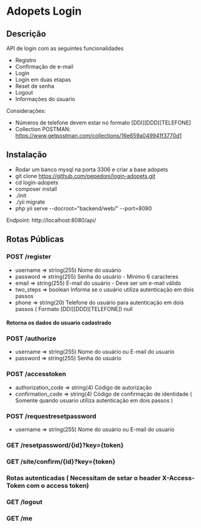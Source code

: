 # Adopets Login

## Descrição

API de login com as seguintes funcionalidades

- Registro
- Confirmação de e-mail
- Login
- Login em duas etapas
- Reset de senha
- Logout
- Informações do úsuario

Considerações:

- Números de telefone devem estar no formato [DDI][DDD][TELEFONE]
- Collection POSTMAN: https://www.getpostman.com/collections/16e659a049941f3770d1

## Instalação 

- Rodar um banco mysql na porta 3306 e criar a base adopets
- git clone https://github.com/pepedoni/login-adopets.git
- cd login-adopets
- composer install
- ./init
- ./yii migrate
- php yii serve --docroot="backend/web/" --port=8080

Endpoint: http://localhost:8080/api/

## Rotas Públicas

### POST /register

- username  => string(255) Nome do usuário 
- password  => string(255) Senha do usuário  - Minimo 6 caracteres
- email     => string(255) E-mail do usuário - Deve ser um e-mail válido 
- two_steps => boolean     Informa se o usuário utiliza autenticação em dois passos
- phone     => string(20)  Telefone do usuário para autenticação em dois passos ( Formato [DDI][DDD][TELEFONE]) null

#### Retorna os dados do usuario cadastrado

### POST /authorize

- username  => string(255) Nome do usuário ou E-mail do usuario
- password  => string(255) Senha do usuário

### POST /accesstoken

- authorization_code => string(4) Código de autorização 
- confirmation_code  => string(4) Código de confirmação de identidade ( Somente quando usuario utiliza autenticação em dois passos )

### POST /requestresetpassword
- username  => string(255) Nome do usuário ou E-mail do usuario

### GET /resetpassword/{id}?key={token}

### GET /site/confirm/{id}?key={token}

### Rotas autenticadas ( Necessitam de setar o header X-Access-Token com o access token)

### GET /logout 

### GET /me 

